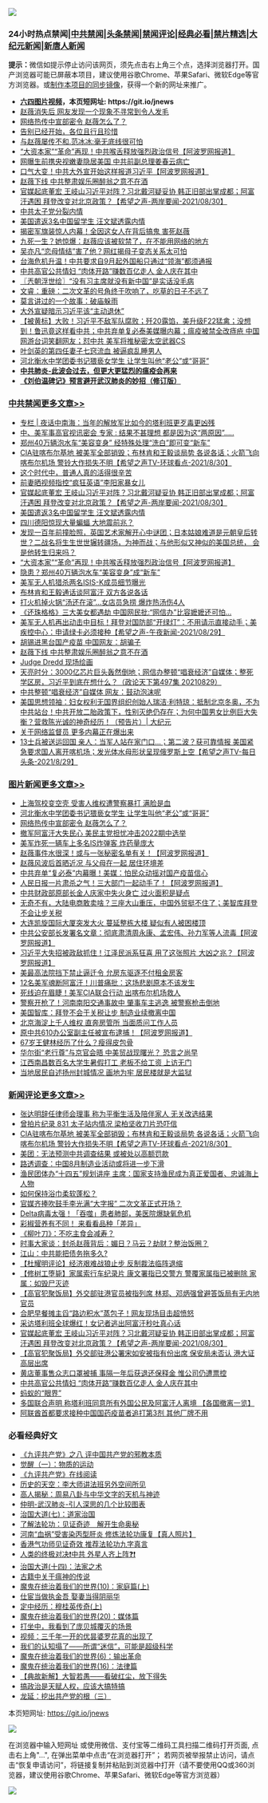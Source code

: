 ![](https://raw.githubusercontent.com/fqnews/bnews/master/64photo/fqnews-qr.jpg)

<div id="tt">
<h3>24小时热点禁闻|<a href="#%E4%B8%AD%E5%85%B1%E7%A6%81%E9%97%BB%E6%9B%B4%E5%A4%9A%E6%96%87%E7%AB%A0">中共禁闻</a>|<a href="#%E5%9B%BE%E7%89%87%E6%96%B0%E9%97%BB%E6%9B%B4%E5%A4%9A%E6%96%87%E7%AB%A0">头条禁闻</a>|<a href="#%E6%96%B0%E9%97%BB%E8%AF%84%E8%AE%BA%E6%9B%B4%E5%A4%9A%E6%96%87%E7%AB%A0">禁闻评论|<a href="#%E5%BF%85%E7%9C%8B%E7%BB%8F%E5%85%B8%E5%A5%BD%E6%96%87">经典必看|<a href="/video.md#%E7%A6%81%E7%89%87%E7%B2%BE%E9%80%89">禁片精选</a>|<a href="https://github.com/fqnews/djy/blob/master/gb/nf1351518.md#1">大纪元新闻</a>|<a href="https://github.com/fqnews/ntdtv/blob/master/gb/prog204.md#1">新唐人新闻</a></h3>
<div><b>提示：</b>微信如提示停止访问该网页，须先点击右上角三个点，选择浏览器打开。国产浏览器可能已屏蔽本项目，建议使用谷歌Chrome、苹果Safari、微软Edge等官方浏览器。或<a href="https://github.com/fqnews/bnews/blob/master/%E5%88%B6%E4%BD%9Cgit%E7%A6%81%E9%97%BB%E9%95%9C%E5%83%8F.md">制作本项目的同步镜像</a>，获得一个新的网址来推广。</div>
<ul>
<li><b><a href="http://d1.bdrive.tk/64.mp4" target="_blank">六四图片视频</a>，本页短网址: https://git.io/jnews</b></li>
<li><a href="/cbnews/20210830/1615507.md">赵薇消失后 网友发现一个现象不寻常到令人发毛</a></li>
<li><a href="/topimagenews/20210830/1615537.md">网络热传中宣部密令 赵薇怎么了？</a></li>
<li><a href="/baitai/20210830/1615483.md">告别已经开始，各位且行且珍惜</a></li>
<li><a href="/cnnews/20210830/1615527.md">与赵薇屡传不和.范冰冰:毫无底线很可怕</a></li>
<li><a href="/cbnews/20210830/1615789.md">“大资本家”“革命”再现！中共喉舌释放强烈政治信号【阿波罗网报道】</a></li>
<li><a href="/comments/20210830/1615685.md">网曝生前携央视嫩妻隐居美国 中共前副总理姜春云病亡</a></li>
<li><a href="/cnnews/20210830/1615736.md">口气大变！中共大外宣开始这样报道习近平【阿波罗网报道】</a></li>
<li><a href="/cbnews/20210830/1615654.md">赵薇下线 中共整肃娱乐圈醉翁之意不在酒</a></li>
<li><a href="/comments/20210830/1615910.md">官媒起底董宏 王岐山习近平对阵？习北戴河疑妥协 韩正旧部出掌成都；阿富汗遇困 拜登改变对北京政策？【希望之声-两岸要闻-2021/08/30】</a></li>
<li><a href="/bannedvideo/20210830/1615812.md">中共太子党分裂内情</a></li>
<li><a href="/cbnews/20210830/1615853.md">美国遣返3名中国留学生 汪文斌透露内情</a></li>
<li><a href="/cnnews/20210830/1615716.md">揭密军旗装惊人内幕！全因这女人在背后搞鬼 害死赵薇</a></li>
<li><a href="/cnnews/20210830/1615731.md">九死一生？她惊爆：赵薇应该被软禁了，在不能用网络的地方</a></li>
<li><a href="/yule/20210830/1615531.md">吴亦凡“恋母情结”害了他？网红揭母子变态关系太可怕</a></li>
<li><a href="/cnnews/20210830/1615577.md">台海危机升温！中共要求自9月起外国船只通过“领海”都须通报</a></li>
<li><a href="/comments/20210830/1615900.md">中共高官公共情妇 “肉体开路”赚数百亿走人 金人庆在其中</a></li>
<li><a href="/ssgc/20210830/1615708.md">〖兲朝浮世绘〗“没有习主席就没有新中国”是实话没毛病</a></li>
<li><a href="/bannedvideo/20210830/1615809.md">文睿：重磅：二次文革的号角终于吹响了，吃草的日子不远了</a></li>
<li><a href="/cnnews/20210830/1615818.md">莫言讲过的一个故事：破庙躲雨</a></li>
<li><a href="/comments/20210830/1615838.md">大外宣疑暗示习近平该“主动退休”</a></li>
<li><a href="/bannedvideo/20210830/1615524.md">【被黄标】大败！习近平不敌军队腐败；歼20露馅，美升级F22猛禽；没想到！鲁迅竟这样看中共；中共弃单复必泰美媒曝内幕；瘟疫被禁全改痔疮 中国网游台词笑翻网友；怼中共 美军将推秘密太空武器CS</a></li>
<li><a href="/comments/20210830/1615612.md">叶剑英的第四任妻子七窍流血 被逼疯乱睡男人</a></li>
<li><a href="/topimagenews/20210830/1615814.md">河北衡水中学团委书记猥亵女学生 让学生叫他“老公”或“哥哥”</a></li>
<li><b><a href="/comments/20200211/1275071.md" target="_blank">中共肺炎-此波会过去，但更大更猛烈的瘟疫会再来</a></b></li>
<li><b><a href="/comments/20200207/1272816.md" target="_blank">《刘伯温碑记》预言避开武汉肺炎的妙招（修订版）</a></b></li>
</ul>
</div>

<div class="catlist">
<h3><a href="/cbnews/" target="_blank">中共禁闻</a><span><a href="/cbnews/" target="_blank" rel="nofollow">更多文章>></a></span></h3>
<ul>
<li><a href="/cbnews/20210831/1616098.md" target="_blank">专栏 | 夜话中南海：当年的解放军比如今的塔利班更歹毒更凶残</a></li>
<li><a href="/cbnews/20210831/1616063.md" target="_blank">中、美军事高官视讯密会 专家 : 结果不甚理想 都是因为这“两原因”&#8230;..</a></li>
<li><a href="/cbnews/20210831/1616062.md" target="_blank">郑州40万辆泡水车“美容变身” 经特殊处理“洗白”即可变“新车”</a></li>
<li><a href="/comments/20210831/1616048.md" target="_blank">CIA驻喀布尔基地 被美军全部销毁；布林肯和王毅谈局势 各说各话；火箭飞向喀布尔机场  警铃大作损失不明【希望之声TV-环球看点-2021/8/30】</a></li>
<li><a href="/cbnews/20210830/1616020.md" target="_blank">这个时代中，普通人真的活得很辛苦</a></li>
<li><a href="/cbnews/20210830/1615913.md" target="_blank">前妻晒视频指控“疯狂英语”李阳家暴女儿</a></li>
<li><a href="/comments/20210830/1615910.md" target="_blank">官媒起底董宏 王岐山习近平对阵？习北戴河疑妥协 韩正旧部出掌成都；阿富汗遇困 拜登改变对北京政策？【希望之声-两岸要闻-2021/08/30】</a></li>
<li><a href="/cbnews/20210830/1615853.md" target="_blank">美国遣返3名中国留学生 汪文斌透露内情</a></li>
<li><a href="/cbnews/20210830/1615849.md" target="_blank">四川德阳惊现大量蝙蝠 大地震前兆？</a></li>
<li><a href="/comments/20210830/1615847.md" target="_blank">发现一百年前撞脸照，英国艺术家解开心中谜团；日本姑娘难道是元朝皇后转世？二战名将生生世世辗转疆场，为神而战；与他形似又神似的美国总统， 会是他转生归来吗？</a></li>
<li><a href="/cbnews/20210830/1615789.md" target="_blank">“大资本家”“革命”再现！中共喉舌释放强烈政治信号【阿波罗网报道】</a></li>
<li><a href="/cbnews/20210830/1615788.md" target="_blank">隐患？郑州40万辆泡水车“美容变身”成“新车”</a></li>
<li><a href="/cbnews/20210830/1615755.md" target="_blank">美军无人机猎杀两名ISIS-K成员细节曝光</a></li>
<li><a href="/cbnews/20210830/1615753.md" target="_blank">布林肯和王毅通话谈阿富汗 双方各说各话</a></li>
<li><a href="/cbnews/20210830/1615742.md" target="_blank">打火机掉火锅“汤还在滚”…女店员急捞 爆炸热汤伤4人</a></li>
<li><a href="/cbnews/20210830/1615715.md" target="_blank">《还珠格格》三大美女都遇劫 中国网民批:“网信办”比容嬷嬷还可怕…</a></li>
<li><a href="/comments/20210830/1615706.md" target="_blank">美军无人机再出动击中目标！拜登对国防部“开绿灯”：不用请示直接动手；美疾控中心：申请绿卡必须接种【希望之声-午夜新闻-2021/08/29】</a></li>
<li><a href="/cbnews/20210830/1615677.md" target="_blank">胡锡进黑台国产疫苗 中国网友：胡骗子</a></li>
<li><a href="/cbnews/20210830/1615654.md" target="_blank">赵薇下线 中共整肃娱乐圈醉翁之意不在酒</a></li>
<li><a href="/comments/20210830/1615653.md" target="_blank">Judge Dredd 现场绘画</a></li>
<li><a href="/cbnews/20210830/1615652.md" target="_blank">天亮时分：3000亿芯片巨头轰然倒地；网信办整顿“唱衰经济”自媒体；整死学区房，习近平到底在想什么？（政论天下第497集 20210829）</a></li>
<li><a href="/cbnews/20210830/1615608.md" target="_blank">中共整顿“唱衰经济”自媒体 网友：鼓动泡沫呢</a></li>
<li><a href="/cbnews/20210830/1615606.md" target="_blank">美国思想领袖：妇女权利无国界组织创始人瑞洁‧利特琼：抵制北京冬奥，不为中共站台！中共开放二胎政策下，性别灭绝仍存在；为何中国男女比例巨大失衡？营救陈光诚的神奇经历！（预告片）| 大纪元</a></li>
<li><a href="/cbnews/20210830/1615568.md" target="_blank">关于网络监督员 更多内幕正在爆出来</a></li>
<li><a href="/comments/20210830/1615552.md" target="_blank">13士兵被送运回国 亲人：当军人站在家门口…；第二波？获可靠情报 美国紧急要求国人离开喀机场；发光体水母形状呈现俄罗斯上空【希望之声TV-每日头条-2021/8/29】</a></li>

</ul>
</div>
<div class="catlist">
<h3><a href="/topimagenews/" target="_blank">图片新闻</a><span><a href="/topimagenews/" target="_blank" rel="nofollow">更多文章>></a></span></h3>
<ul>
<li><a href="/topimagenews/20210830/1615836.md" target="_blank">上海驾校变空壳 受害人维权遭警察暴打 满脸是血</a></li>
<li><a href="/topimagenews/20210830/1615814.md" target="_blank">河北衡水中学团委书记猥亵女学生 让学生叫他“老公”或“哥哥”</a></li>
<li><a href="/topimagenews/20210830/1615537.md" target="_blank">网络热传中宣部密令 赵薇怎么了？</a></li>
<li><a href="/topimagenews/20210830/1615463.md" target="_blank">撤军阿富汗大失民心 美民主党担忧冲击2022期中选举</a></li>
<li><a href="/topimagenews/20210829/1615436.md" target="_blank">美军炸死一辆车上多名IS炸弹客 炸药量庞大</a></li>
<li><a href="/topimagenews/20210829/1615244.md" target="_blank">赵薇事件水很深！或与一张秘密名单有关！【阿波罗网报道】</a></li>
<li><a href="/topimagenews/20210829/1615231.md" target="_blank">赵薇风波后首晒近况 与父母在一起 居住环境差</a></li>
<li><a href="/topimagenews/20210829/1615188.md" target="_blank">中共弃单“复必泰”内幕曝！美媒：怕民众动摇对国产疫苗信心</a></li>
<li><a href="/topimagenews/20210828/1614965.md" target="_blank">人民日报一片肃杀之气！三大部门一起动手了！【阿波罗网报道】</a></li>
<li><a href="/topimagenews/20210828/1614919.md" target="_blank">中共财政部原部长金人庆家中失火身亡 过火面积是疑点</a></li>
<li><a href="/topimagenews/20210827/1614548.md" target="_blank">无奇不有，大陆电商敢卖啥？三座大山重压，中国外贸挺不住了；美智库拜登不会让步关税</a></li>
<li><a href="/topimagenews/20210827/1614476.md" target="_blank">大连凯旋国际大厦突发大火 蔓延整栋大楼 疑似有人被困楼顶</a></li>
<li><a href="/topimagenews/20210827/1614355.md" target="_blank">中共公安部长发署名文章：彻底肃清周永康、孟宏伟、孙力军等人流毒【阿波罗网报道】</a></li>
<li><a href="/topimagenews/20210827/1614310.md" target="_blank">习近平大失招被政敌抓住！江泽民派系狂喜 用了这张照片 大凶之兆？【阿波罗网报道】</a></li>
<li><a href="/topimagenews/20210827/1614206.md" target="_blank">美最高法院挡下禁止逼迁令 允房东驱逐不付租金房客</a></li>
<li><a href="/topimagenews/20210827/1614205.md" target="_blank">12名美军魂断阿富汗！川普痛批：这场悲剧原本不该发生</a></li>
<li><a href="/topimagenews/20210827/1614006.md" target="_blank">死线迫在眉睫！美军CIA联合行动 出喀布尔机场救人</a></li>
<li><a href="/topimagenews/20210827/1613978.md" target="_blank">警察开枪了！河南南阳交通事故中 肇事车主逃逸 被警察枪击倒地</a></li>
<li><a href="/topimagenews/20210827/1613928.md" target="_blank">美国智库：拜登不会于关税让步 制造业续撤离中国</a></li>
<li><a href="/topimagenews/20210826/1613688.md" target="_blank">北京海淀上千人维权 直奔房管所 当面质问工作人员</a></li>
<li><a href="/topimagenews/20210826/1613619.md" target="_blank">原中共610办公室副主任被宣布逮捕！【阿波罗网报道】</a></li>
<li><a href="/topimagenews/20210826/1613233.md" target="_blank">67岁王健林经历了什么？瘦得皮包骨</a></li>
<li><a href="/topimagenews/20210826/1613193.md" target="_blank">华尔街“老行尊”与京官会晤 中美贸战现曙光？ 恐言之尚早</a></li>
<li><a href="/topimagenews/20210825/1612927.md" target="_blank">江西南昌数百名大学生暑假打工 老板不给工资 上访无门</a></li>
<li><a href="/topimagenews/20210825/1612918.md" target="_blank">当地居民自述扬州封城情况 画地为牢 居民楼就是大监狱</a></li>

</ul>
</div>
<div class="catlist">
<h3><a href="/comments/" target="_blank">新闻评论</a><span><a href="/comments/" target="_blank" rel="nofollow">更多文章>></a></span></h3>
<ul>
<li><a href="/comments/20210831/1616072.md" target="_blank">张达明辞任律师会理事 称为平衡生活及陪伴家人 无关改选结果</a></li>
<li><a href="/comments/20210831/1616071.md" target="_blank">曾拍片纪录 831 太子站内情况 梁柏坚收刀片恐吓信</a></li>
<li><a href="/comments/20210831/1616048.md" target="_blank">CIA驻喀布尔基地 被美军全部销毁；布林肯和王毅谈局势 各说各话；火箭飞向喀布尔机场  警铃大作损失不明【希望之声TV-环球看点-2021/8/30】</a></li>
<li><a href="/comments/20210831/1616042.md" target="_blank">美团：无法预测中共调查结果 或被处以高额罚款</a></li>
<li><a href="/comments/20210831/1616035.md" target="_blank">路透调查：中国8月制造业活动或将进一步下滑</a></li>
<li><a href="/comments/20210831/1616033.md" target="_blank">渔民团体办“十四五”规划讲座 主席：国家支持渔民成为真正爱国者、忠诚海上人物</a></li>
<li><a href="/comments/20210830/1616000.md" target="_blank">如何保持浴巾柔软蓬松？</a></li>
<li><a href="/comments/20210830/1615999.md" target="_blank">官媒齐捧吹鼓手李光满“大字报” 二次文革正式开场？</a></li>
<li><a href="/comments/20210830/1615998.md" target="_blank">Delta病毒太强！「吞噬」患者肺部，美医院爆缺氧危机</a></li>
<li><a href="/comments/20210830/1615997.md" target="_blank">彩椒营养有不同！ 来看看品种「差异」</a></li>
<li><a href="/comments/20210830/1615996.md" target="_blank">《柳叶刀》：不吃主食会减寿？</a></li>
<li><a href="/comments/20210830/1615994.md" target="_blank">时事大家谈：封杀赵薇背后：媚日？马云？劫财？整治饭圈？</a></li>
<li><a href="/comments/20210830/1615951.md" target="_blank">江山：中共能把债务拖多久?</a></li>
<li><a href="/comments/20210830/1615949.md" target="_blank">【杜耀明评论】经济艰难战狼止步 反制裁法临阵退缩</a></li>
<li><a href="/comments/20210830/1615942.md" target="_blank">【修树工堕毙】家属索行车纪录片 康文署指已交警方 警覆家属指已被删除 家属：如毁尸灭迹</a></li>
<li><a href="/comments/20210830/1615941.md" target="_blank">【高官犯聚饭局】外交部驻港官员被指列席 林郑、邓炳强曾避答饭局有无内地官员</a></li>
<li><a href="/comments/20210830/1615940.md" target="_blank">合肥早餐摊主舀“路边积水”蒸包子！网友现场目击超愤怒</a></li>
<li><a href="/comments/20210830/1615939.md" target="_blank">采访塔利班全球爆红！女记者逃出阿富汗秒吐真心话</a></li>
<li><a href="/comments/20210830/1615910.md" target="_blank">官媒起底董宏 王岐山习近平对阵？习北戴河疑妥协 韩正旧部出掌成都；阿富汗遇困 拜登改变对北京政策？【希望之声-两岸要闻-2021/08/30】</a></li>
<li><a href="/comments/20210830/1615902.md" target="_blank">【高官犯聚饭局】外交部驻港公署宋如安被指有份出席 保安局未否认 港大证高层出席</a></li>
<li><a href="/comments/20210830/1615901.md" target="_blank">黄店董事售众志口罩被捕 事隔一年后获退还保释金 惟公司仍遭票控</a></li>
<li><a href="/comments/20210830/1615900.md" target="_blank">中共高官公共情妇 “肉体开路”赚数百亿走人 金人庆在其中</a></li>
<li><a href="/comments/20210830/1615893.md" target="_blank">蚂蚁的“眼界”</a></li>
<li><a href="/comments/20210830/1615856.md" target="_blank">多国联合声明 称塔利班同意所有外国公民及阿富汗人离境 【各国撤离一览】</a></li>
<li><a href="/comments/20210830/1615855.md" target="_blank">阿联酋首都要求接种中国国药疫苗者追打第3剂 其他厂牌不用</a></li>

</ul>
</div>

<div class="catlist">
<h3>必看经典好文</h3>
<ul>
<li><a href="/bookonline/20131116/201047.md" target="_blank">《九评共产党》之八 评中国共产党的邪教本质</a></li>
<li><a href="/comments/20200810/1377609.md" target="_blank">觉醒（一）：物质的运动</a></li>
<li><a href="/bookonline/20131116/201057.md" target="_blank">《九评共产党》在线阅读</a></li>
<li><a href="/tculture/20121025/73064.md" target="_blank">历史的天空：李大师讲法班另外空间所见</a></li>
<li><a href="/aomi/history/20170924/831575.md" target="_blank">高人揭秘：周易八卦与中华文字的天机与神迹</a></li>
<li><a href="/comments/20200620/1347687.md" target="_blank">仲明-武汉肺炎-引人深思的几个比较图表</a></li>
<li><a href="/cbnews/20190424/913985.md" target="_blank">治国大道(七)：道家治国</a></li>
<li><a href="/comments/20200307/1289968.md" target="_blank">了解法轮功：见证奇迹　解开生命奥秘</a></li>
<li><a href="/comments/20210329/1514622.md" target="_blank">河南“血祸”受害染丙型肝炎 修炼法轮功康复【真人照片】</a></li>
<li><a href="/comments/20200517/1330064.md" target="_blank">香港气功师见证奇效 推荐法轮功九字真言</a></li>
<li><a href="/cbnews/20210119/1470579.md" target="_blank">人类的终极对决❗中共 外星人齐上阵❓❗</a></li>
<li><a href="/cbnews/20180320/916962.md" target="_blank">治国大道(十四)：法家之术</a></li>
<li><a href="/ccpdope/20200531/1337409.md" target="_blank">古籍中关于瘟神的传说</a></li>
<li><a href="/topimagenews/20180529/950153.md" target="_blank">魔鬼在统治着我们的世界(10)：家庭篇(上)</a></li>
<li><a href="/lifebaike/20161111/612348.md" target="_blank">仕宦当做执金吾 娶妻当得阴丽华</a></li>
<li><a href="/tculture/xiulian/20151104/467495.md" target="_blank">定中经历：穆桂英传奇(上)</a></li>
<li><a href="/comments/20180725/976787.md" target="_blank">魔鬼在统治着我们的世界(20)：媒体篇</a></li>
<li><a href="/comments/20201015/1414242.md" target="_blank">打坐中，我看到了庞贝城覆灭的场景</a></li>
<li><a href="/aomi/qiwen/20151223/484507.md" target="_blank">视频：三千年一开的优昙婆罗花真的出现了</a></li>
<li><a href="/sohnews/20161029/607205.md" target="_blank">我们的认知塌了——所谓“迷信”，可能是超级科学</a></li>
<li><a href="/topimagenews/20180524/947358.md" target="_blank">魔鬼在统治着我们的世界(6)：输出革命</a></li>
<li><a href="/topimagenews/20180615/958090.md" target="_blank">魔鬼在统治着我们的世界(16)：法律篇</a></li>
<li><a href="/comments/20201217/1449706.md" target="_blank">【典故新解】大智若愚——看破红尘，放下得失</a></li>
<li><a href="/comments/20200814/1379994.md" target="_blank">搞政治是天赋人权，应该大搞特搞</a></li>
<li><a href="/comments/20200929/1405201.md" target="_blank">龙延：挖出共产党的根（三）</a></li>

</ul>
</div>

本页短网址: https://git.io/jnews

![](https://raw.githubusercontent.com/fqnews/bnews/master/64photo/fqnews-qr.jpg)

在浏览器中输入短网址 或使用微信、支付宝等二维码工具扫描二维码打开页面, 点击右上角"...", 在弹出菜单中点击“在浏览器打开”； 若网页被举报禁止访问，请点击“恢复申请访问”，将链接复制并粘贴到浏览器中打开（请不要使用QQ或360浏览器，建议使用谷歌Chrome、苹果Safari、微软Edge等官方浏览器）

![](https://raw.githubusercontent.com/fqnews/bnews/master/64photo/wx.jpg)